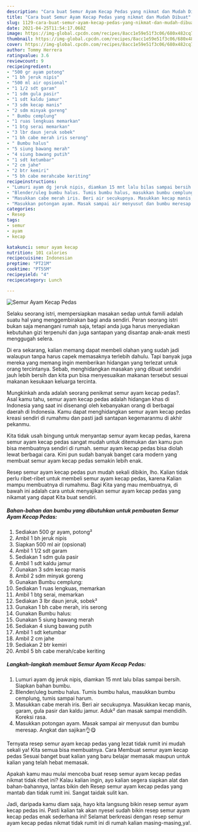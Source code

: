 ```yaml
---
description: "Cara buat Semur Ayam Kecap Pedas yang nikmat dan Mudah Dibuat"
title: "Cara buat Semur Ayam Kecap Pedas yang nikmat dan Mudah Dibuat"
slug: 1129-cara-buat-semur-ayam-kecap-pedas-yang-nikmat-dan-mudah-dibuat
date: 2021-04-25T11:54:17.068Z
image: https://img-global.cpcdn.com/recipes/8acc1e59e51f3c06/680x482cq70/semur-ayam-kecap-pedas-foto-resep-utama.jpg
thumbnail: https://img-global.cpcdn.com/recipes/8acc1e59e51f3c06/680x482cq70/semur-ayam-kecap-pedas-foto-resep-utama.jpg
cover: https://img-global.cpcdn.com/recipes/8acc1e59e51f3c06/680x482cq70/semur-ayam-kecap-pedas-foto-resep-utama.jpg
author: Tommy Herrera
ratingvalue: 3.6
reviewcount: 9
recipeingredient:
- "500 gr ayam potong"
- "1 bh jeruk nipis"
- "500 ml air opsional"
- "1 1/2 sdt garam"
- "1 sdm gula pasir"
- "1 sdt kaldu jamur"
- "3 sdm kecap manis"
- "2 sdm minyak goreng"
- " Bumbu cemplung"
- "1 ruas lengkuas memarkan"
- "1 btg serai memarkan"
- "3 lbr daun jeruk sobek"
- "1 bh cabe merah iris serong"
- " Bumbu halus"
- "5 siung bawang merah"
- "4 siung bawang putih"
- "1 sdt ketumbar"
- "2 cm jahe"
- "2 btr kemiri"
- "5 bh cabe merahcabe keriting"
recipeinstructions:
- "Lumuri ayam dg jeruk nipis, diamkan 15 mnt lalu bilas sampai bersih. Siapkan bahan bumbu."
- "Blender/uleg bumbu halus. Tumis bumbu halus, masukkan bumbu cemplung, tumis sampai harum."
- "Masukkan cabe merah iris. Beri air secukupnya. Masukkan kecap manis, garam, gula pasir dan kaldu jamur. Aduk² dan masak sampai mendidih. Koreksi rasa."
- "Masukkan potongan ayam. Masak sampai air menyusut dan bumbu meresap. Angkat dan sajikan👌😋"
categories:
- Resep
tags:
- semur
- ayam
- kecap

katakunci: semur ayam kecap 
nutrition: 101 calories
recipecuisine: Indonesian
preptime: "PT21M"
cooktime: "PT55M"
recipeyield: "4"
recipecategory: Lunch

---
```



![Semur Ayam Kecap Pedas](https://img-global.cpcdn.com/recipes/8acc1e59e51f3c06/680x482cq70/semur-ayam-kecap-pedas-foto-resep-utama.jpg)

Selaku seorang istri, mempersiapkan masakan sedap untuk famili adalah suatu hal yang menggembirakan bagi anda sendiri. Peran seorang istri bukan saja menangani rumah saja, tetapi anda juga harus menyediakan kebutuhan gizi terpenuhi dan juga santapan yang disantap anak-anak mesti menggugah selera.

Di era  sekarang, kalian memang dapat membeli olahan yang sudah jadi walaupun tanpa harus capek memasaknya terlebih dahulu. Tapi banyak juga mereka yang memang ingin memberikan hidangan yang terlezat untuk orang tercintanya. Sebab, menghidangkan masakan yang dibuat sendiri jauh lebih bersih dan kita pun bisa menyesuaikan makanan tersebut sesuai makanan kesukaan keluarga tercinta. 



Mungkinkah anda adalah seorang penikmat semur ayam kecap pedas?. Asal kamu tahu, semur ayam kecap pedas adalah hidangan khas di Indonesia yang saat ini disenangi oleh kebanyakan orang di berbagai daerah di Indonesia. Kamu dapat menghidangkan semur ayam kecap pedas kreasi sendiri di rumahmu dan pasti jadi santapan kegemaranmu di akhir pekanmu.

Kita tidak usah bingung untuk menyantap semur ayam kecap pedas, karena semur ayam kecap pedas sangat mudah untuk ditemukan dan kamu pun bisa membuatnya sendiri di rumah. semur ayam kecap pedas bisa diolah lewat berbagai cara. Kini pun sudah banyak banget cara modern yang membuat semur ayam kecap pedas semakin lebih enak.

Resep semur ayam kecap pedas pun mudah sekali dibikin, lho. Kalian tidak perlu ribet-ribet untuk membeli semur ayam kecap pedas, karena Kalian mampu membuatnya di rumahmu. Bagi Kita yang mau membuatnya, di bawah ini adalah cara untuk menyajikan semur ayam kecap pedas yang nikamat yang dapat Kita buat sendiri.

<!--inarticleads1-->

##### Bahan-bahan dan bumbu yang dibutuhkan untuk pembuatan Semur Ayam Kecap Pedas:

1. Sediakan 500 gr ayam, potong²
1. Ambil 1 bh jeruk nipis
1. Siapkan 500 ml air (opsional)
1. Ambil 1 1/2 sdt garam
1. Sediakan 1 sdm gula pasir
1. Ambil 1 sdt kaldu jamur
1. Gunakan 3 sdm kecap manis
1. Ambil 2 sdm minyak goreng
1. Gunakan  Bumbu cemplung:
1. Sediakan 1 ruas lengkuas, memarkan
1. Ambil 1 btg serai, memarkan
1. Sediakan 3 lbr daun jeruk, sobek²
1. Gunakan 1 bh cabe merah, iris serong
1. Gunakan  Bumbu halus:
1. Gunakan 5 siung bawang merah
1. Sediakan 4 siung bawang putih
1. Ambil 1 sdt ketumbar
1. Ambil 2 cm jahe
1. Sediakan 2 btr kemiri
1. Ambil 5 bh cabe merah/cabe keriting




<!--inarticleads2-->

##### Langkah-langkah membuat Semur Ayam Kecap Pedas:

1. Lumuri ayam dg jeruk nipis, diamkan 15 mnt lalu bilas sampai bersih. Siapkan bahan bumbu.
1. Blender/uleg bumbu halus. Tumis bumbu halus, masukkan bumbu cemplung, tumis sampai harum.
1. Masukkan cabe merah iris. Beri air secukupnya. Masukkan kecap manis, garam, gula pasir dan kaldu jamur. Aduk² dan masak sampai mendidih. Koreksi rasa.
1. Masukkan potongan ayam. Masak sampai air menyusut dan bumbu meresap. Angkat dan sajikan👌😋




Ternyata resep semur ayam kecap pedas yang lezat tidak rumit ini mudah sekali ya! Kita semua bisa membuatnya. Cara Membuat semur ayam kecap pedas Sesuai banget buat kalian yang baru belajar memasak maupun untuk kalian yang telah hebat memasak.

Apakah kamu mau mulai mencoba buat resep semur ayam kecap pedas nikmat tidak ribet ini? Kalau kalian ingin, ayo kalian segera siapkan alat dan bahan-bahannya, lantas bikin deh Resep semur ayam kecap pedas yang mantab dan tidak rumit ini. Sangat taidak sulit kan. 

Jadi, daripada kamu diam saja, hayo kita langsung bikin resep semur ayam kecap pedas ini. Pasti kalian tak akan nyesel sudah bikin resep semur ayam kecap pedas enak sederhana ini! Selamat berkreasi dengan resep semur ayam kecap pedas nikmat tidak rumit ini di rumah kalian masing-masing,ya!.

